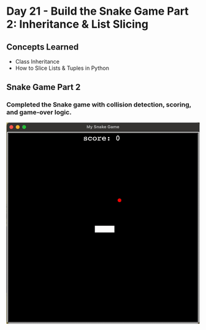 # Day 21 - Build the Snake Game Part 2: Inheritance & List Slicing
## Concepts Learned
- Class Inheritance
- How to Slice Lists & Tuples in Python
## Snake Game Part 2
### Completed the Snake game with collision detection, scoring, and game-over logic.
![Day 21 Code Demo](../gifs/Day021.gif)
